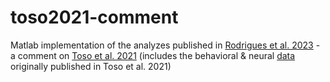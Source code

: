 # toso2021-comment

Matlab implementation of the analyzes published in [Rodrigues et al. 2023](https://www.biorxiv.org/content/10.1101/2023.11.13.566826v1.article-metrics) - a comment on [Toso et al. 2021](https://doi.org/10.1016/j.neuron.2021.08.020) (includes the behavioral & neural [data](https://data.mendeley.com/datasets/wp9h39kbtv/2) originally published in Toso et al. 2021)

